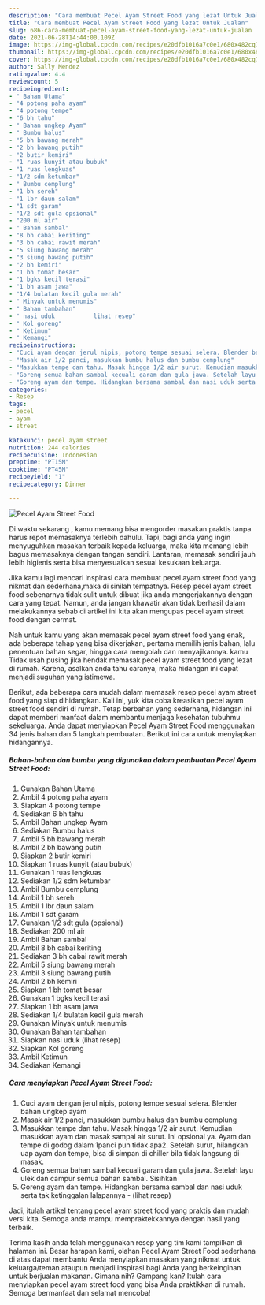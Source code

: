 ```yaml
---
description: "Cara membuat Pecel Ayam Street Food yang lezat Untuk Jualan"
title: "Cara membuat Pecel Ayam Street Food yang lezat Untuk Jualan"
slug: 686-cara-membuat-pecel-ayam-street-food-yang-lezat-untuk-jualan
date: 2021-06-28T14:44:00.109Z
image: https://img-global.cpcdn.com/recipes/e20dfb1016a7c0e1/680x482cq70/pecel-ayam-street-food-foto-resep-utama.jpg
thumbnail: https://img-global.cpcdn.com/recipes/e20dfb1016a7c0e1/680x482cq70/pecel-ayam-street-food-foto-resep-utama.jpg
cover: https://img-global.cpcdn.com/recipes/e20dfb1016a7c0e1/680x482cq70/pecel-ayam-street-food-foto-resep-utama.jpg
author: Sally Mendez
ratingvalue: 4.4
reviewcount: 5
recipeingredient:
- " Bahan Utama"
- "4 potong paha ayam"
- "4 potong tempe"
- "6 bh tahu"
- " Bahan ungkep Ayam"
- " Bumbu halus"
- "5 bh bawang merah"
- "2 bh bawang putih"
- "2 butir kemiri"
- "1 ruas kunyit atau bubuk"
- "1 ruas lengkuas"
- "1/2 sdm ketumbar"
- " Bumbu cemplung"
- "1 bh sereh"
- "1 lbr daun salam"
- "1 sdt garam"
- "1/2 sdt gula opsional"
- "200 ml air"
- " Bahan sambal"
- "8 bh cabai keriting"
- "3 bh cabai rawit merah"
- "5 siung bawang merah"
- "3 siung bawang putih"
- "2 bh kemiri"
- "1 bh tomat besar"
- "1 bgks kecil terasi"
- "1 bh asam jawa"
- "1/4 bulatan kecil gula merah"
- " Minyak untuk menumis"
- " Bahan tambahan"
- " nasi uduk           lihat resep"
- " Kol goreng"
- " Ketimun"
- " Kemangi"
recipeinstructions:
- "Cuci ayam dengan jerul nipis, potong tempe sesuai selera. Blender bahan ungkep ayam"
- "Masak air 1/2 panci, masukkan bumbu halus dan bumbu cemplung"
- "Masukkan tempe dan tahu. Masak hingga 1/2 air surut. Kemudian masukkan ayam dan masak sampai air surut. Ini opsional ya. Ayam dan tempe di godog dalam 1panci pun tidak apa2. Setelah surut, hilangkan uap ayam dan tempe, bisa di simpan di chiller bila tidak langsung di masak."
- "Goreng semua bahan sambal kecuali garam dan gula jawa. Setelah layu ulek dan campur semua bahan sambal. Sisihkan"
- "Goreng ayam dan tempe. Hidangkan bersama sambal dan nasi uduk serta tak ketinggalan lalapannya           (lihat resep)"
categories:
- Resep
tags:
- pecel
- ayam
- street

katakunci: pecel ayam street 
nutrition: 244 calories
recipecuisine: Indonesian
preptime: "PT15M"
cooktime: "PT45M"
recipeyield: "1"
recipecategory: Dinner

---
```



![Pecel Ayam Street Food](https://img-global.cpcdn.com/recipes/e20dfb1016a7c0e1/680x482cq70/pecel-ayam-street-food-foto-resep-utama.jpg)

Di waktu  sekarang , kamu memang bisa mengorder masakan praktis tanpa harus repot memasaknya terlebih dahulu. Tapi, bagi anda yang ingin menyuguhkan masakan terbaik kepada keluarga, maka kita memang lebih bagus memasaknya dengan tangan sendiri. Lantaran, memasak sendiri jauh lebih higienis serta bisa menyesuaikan sesuai kesukaan keluarga.

Jika kamu lagi mencari inspirasi cara membuat pecel ayam street food yang nikmat dan sederhana,maka di sinilah tempatnya. Resep pecel ayam street food  sebenarnya tidak sulit untuk dibuat jika anda mengerjakannya dengan cara yang tepat. Namun, anda jangan khawatir akan tidak berhasil dalam melakukannya 
sebab di artikel ini kita akan mengupas pecel ayam street food dengan cermat.  



Nah untuk kamu yang akan memasak pecel ayam street food yang enak, ada beberapa tahap yang bisa dikerjakan, pertama memilih jenis bahan, lalu penentuan bahan segar, hingga cara mengolah dan menyajikannya. kamu Tidak usah pusing jika hendak memasak pecel ayam street food yang lezat di rumah. Karena, asalkan anda  tahu caranya, maka hidangan ini dapat menjadi suguhan yang istimewa.

Berikut, ada beberapa cara mudah dalam memasak resep pecel ayam street food yang siap dihidangkan. Kali ini, yuk kita coba kreasikan pecel ayam street food sendiri di rumah. Tetap berbahan yang sederhana, hidangan ini dapat memberi manfaat dalam membantu menjaga kesehatan tubuhmu sekeluarga. Anda dapat menyiapkan Pecel Ayam Street Food menggunakan 34 jenis bahan dan 5 langkah pembuatan. Berikut ini cara untuk menyiapkan hidangannya.

<!--inarticleads1-->

##### Bahan-bahan dan bumbu yang digunakan dalam pembuatan Pecel Ayam Street Food:

1. Gunakan  Bahan Utama
1. Ambil 4 potong paha ayam
1. Siapkan 4 potong tempe
1. Sediakan 6 bh tahu
1. Ambil  Bahan ungkep Ayam
1. Sediakan  Bumbu halus
1. Ambil 5 bh bawang merah
1. Ambil 2 bh bawang putih
1. Siapkan 2 butir kemiri
1. Siapkan 1 ruas kunyit (atau bubuk)
1. Gunakan 1 ruas lengkuas
1. Sediakan 1/2 sdm ketumbar
1. Ambil  Bumbu cemplung
1. Ambil 1 bh sereh
1. Ambil 1 lbr daun salam
1. Ambil 1 sdt garam
1. Gunakan 1/2 sdt gula (opsional)
1. Sediakan 200 ml air
1. Ambil  Bahan sambal
1. Ambil 8 bh cabai keriting
1. Sediakan 3 bh cabai rawit merah
1. Ambil 5 siung bawang merah
1. Ambil 3 siung bawang putih
1. Ambil 2 bh kemiri
1. Siapkan 1 bh tomat besar
1. Gunakan 1 bgks kecil terasi
1. Siapkan 1 bh asam jawa
1. Sediakan 1/4 bulatan kecil gula merah
1. Gunakan  Minyak untuk menumis
1. Gunakan  Bahan tambahan
1. Siapkan  nasi uduk           (lihat resep)
1. Siapkan  Kol goreng
1. Ambil  Ketimun
1. Sediakan  Kemangi




<!--inarticleads2-->

##### Cara menyiapkan Pecel Ayam Street Food:

1. Cuci ayam dengan jerul nipis, potong tempe sesuai selera. Blender bahan ungkep ayam
1. Masak air 1/2 panci, masukkan bumbu halus dan bumbu cemplung
1. Masukkan tempe dan tahu. Masak hingga 1/2 air surut. Kemudian masukkan ayam dan masak sampai air surut. Ini opsional ya. Ayam dan tempe di godog dalam 1panci pun tidak apa2. Setelah surut, hilangkan uap ayam dan tempe, bisa di simpan di chiller bila tidak langsung di masak.
1. Goreng semua bahan sambal kecuali garam dan gula jawa. Setelah layu ulek dan campur semua bahan sambal. Sisihkan
1. Goreng ayam dan tempe. Hidangkan bersama sambal dan nasi uduk serta tak ketinggalan lalapannya -           (lihat resep)




Jadi, itulah artikel tentang  pecel ayam street food  yang praktis dan mudah versi kita. Semoga anda mampu mempraktekkannya dengan hasil yang terbaik. 

Terima kasih anda telah menggunakan resep yang tim kami tampilkan di halaman ini. Besar harapan kami, olahan  Pecel Ayam Street Food sederhana di atas dapat membantu Anda menyiapkan masakan yang nikmat untuk keluarga/teman ataupun menjadi inspirasi bagi Anda yang berkeinginan untuk berjualan makanan. Gimana nih? Gampang kan? Itulah cara menyiapkan pecel ayam street food yang bisa Anda praktikkan di rumah. Semoga bermanfaat dan selamat mencoba!

